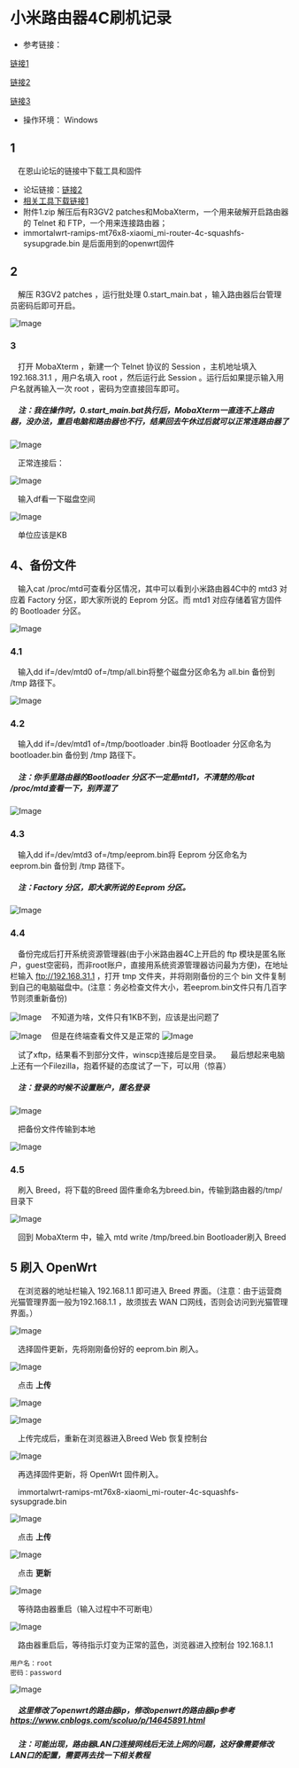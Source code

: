 # 小米路由器4C刷机记录

- 参考链接：

[链接1]:http://www.lautou.com/2020/11/07/%E5%B0%8F%E7%B1%B3%E8%B7%AF%E7%94%B1%E5%99%A84C%20%E5%88%B7%20OpenWrt/
[链接2]:https://www.right.com.cn/forum/thread-4126914-1-1.html

[链接3]:https://yuos.top/index.php/archives/208/

[相关工具下载链接1]:https://drive.google.com/drive/folders/1DeWohkpv126gqmAzrmhwPrtgOiWos4It
[链接1]

[链接2]

[链接3]


- 操作环境： Windows

## 1 

&emsp;在恩山论坛的链接中下载工具和固件

- 论坛链接：[链接2]
- [相关工具下载链接1](注：下载链接是Google云盘)
- 附件1.zip 解压后有R3GV2 patches和MobaXterm，一个用来破解开启路由器的 Telnet 和 FTP，一个用来连接路由器；
- immortalwrt-ramips-mt76x8-xiaomi_mi-router-4c-squashfs-sysupgrade.bin 是后面用到的openwrt固件

## 2 

&emsp;解压 R3GV2 patches ，运行批处理 0.start_main.bat ，输入路由器后台管理员密码后即可开启。

![Image](https://raw.githubusercontent.com/simoonp/picture/main/xiaomi_picture/R3GV2patches.png)

### 3 

&emsp;打开 MobaXterm ，新建一个 Telnet 协议的 Session ，主机地址填入 192.168.31.1 ，用户名填入 root ，然后运行此 Session 。运行后如果提示输入用户名就再输入一次 root ，密码为空直接回车即可。

##### &emsp;*注：我在操作时，0.start_main.bat执行后，MobaXterm一直连不上路由器，没办法，重启电脑和路由器也不行，结果回去午休过后就可以正常连路由器了*

![Image](https://raw.githubusercontent.com/simoonp/picture/main/xiaomi_picture/MobaXterm1.png)

&emsp;正常连接后：

![Image](https://raw.githubusercontent.com/simoonp/picture/main/xiaomi_picture/MobaXterm2.png)

&emsp;输入df看一下磁盘空间 

![Image](https://raw.githubusercontent.com/simoonp/picture/main/xiaomi_picture/df.png)

&emsp;单位应该是KB
## 4、备份文件

&emsp;输入cat /proc/mtd可查看分区情况，其中可以看到小米路由器4C中的 mtd3 对应着 Factory 分区，即大家所说的 Eeprom 分区。而 mtd1 对应存储着官方固件的 Bootloader 分区。

![Image](https://raw.githubusercontent.com/simoonp/picture/main/xiaomi_picture/cat.png)
### 4.1

&emsp;输入dd if=/dev/mtd0 of=/tmp/all.bin将整个磁盘分区命名为 all.bin 备份到 /tmp 路径下。

![Image](https://raw.githubusercontent.com/simoonp/picture/main/xiaomi_picture/all.png)

### 4.2
&emsp;输入dd if=/dev/mtd1 of=/tmp/bootloader .bin将 Bootloader 分区命名为 bootloader.bin 备份到 /tmp 路径下。
##### &emsp;*注：你手里路由器的Bootloader 分区不一定是mtd1，不清楚的用cat /proc/mtd查看一下，别弄混了*

![Image](https://raw.githubusercontent.com/simoonp/picture/main/xiaomi_picture/bootloader.png)

### 4.3 
&emsp;输入dd if=/dev/mtd3 of=/tmp/eeprom.bin将 Eeprom 分区命名为 eeprom.bin 备份到 /tmp 路径下。
##### &emsp;*注：Factory 分区，即大家所说的 Eeprom 分区。*
![Image](https://raw.githubusercontent.com/simoonp/picture/main/xiaomi_picture/eeprom.png)

### 4.4
&emsp;备份完成后打开系统资源管理器(由于小米路由器4C上开启的 ftp 模块是匿名账户，guest空密码，而非root账户，直接用系统资源管理器访问最为方便)，在地址栏输入 ftp://192.168.31.1 ，打开 tmp 文件夹，并将刚刚备份的三个 bin 文件复制到自己的电脑磁盘中。(注意：务必检查文件大小，若eeprom.bin文件只有几百字节则须重新备份)

![Image](https://raw.githubusercontent.com/simoonp/picture/main/xiaomi_picture/error1.png)
&emsp;不知道为啥，文件只有1KB不到，应该是出问题了

![Image](https://raw.githubusercontent.com/simoonp/picture/main/xiaomi_picture/error2.png)
&emsp;但是在终端查看文件又是正常的
![Image](https://raw.githubusercontent.com/simoonp/picture/main/xiaomi_picture/error3.png)

&emsp;试了xftp，结果看不到部分文件，winscp连接后是空目录。
&emsp;最后想起来电脑上还有一个Filezilla，抱着怀疑的态度试了一下，可以用（惊喜）
##### &emsp;*注：登录的时候不设置账户，匿名登录*

![Image](https://raw.githubusercontent.com/simoonp/picture/main/xiaomi_picture/Filezilla1.png)

&emsp;把备份文件传输到本地

![Image](https://raw.githubusercontent.com/simoonp/picture/main/xiaomi_picture/Filezilla2.png)

### 4.5

&emsp;刷入 Breed，将下载的Breed 固件重命名为breed.bin，传输到路由器的/tmp/目录下

![Image](https://raw.githubusercontent.com/simoonp/picture/main/xiaomi_picture/Filezilla3.png)

&emsp;回到 MobaXterm 中，输入 mtd write /tmp/breed.bin Bootloader刷入 Breed

## 5 刷入 OpenWrt
&emsp;在浏览器的地址栏输入 192.168.1.1 即可进入 Breed 界面。（注意：由于运营商光猫管理界面一般为192.168.1.1 ，故须拔去 WAN 口网线，否则会访问到光猫管理界面。）

![Image](https://raw.githubusercontent.com/simoonp/picture/main/xiaomi_picture/Breed1.png)

&emsp;选择固件更新，先将刚刚备份好的 eeprom.bin 刷入。

![Image](https://raw.githubusercontent.com/simoonp/picture/main/xiaomi_picture/Breed2.png)

&emsp;点击 **上传**

![Image](https://raw.githubusercontent.com/simoonp/picture/main/xiaomi_picture/Breed3.png)


![Image](https://raw.githubusercontent.com/simoonp/picture/main/xiaomi_picture/Breed4.png)

&emsp;上传完成后，重新在浏览器进入Breed Web 恢复控制台

![Image](https://raw.githubusercontent.com/simoonp/picture/main/xiaomi_picture/Breed5.png)

&emsp;再选择固件更新，将 OpenWrt 固件刷入。

&emsp;immortalwrt-ramips-mt76x8-xiaomi_mi-router-4c-squashfs-sysupgrade.bin

![Image](https://raw.githubusercontent.com/simoonp/picture/main/xiaomi_picture/Breed6.png)

&emsp;点击 **上传**

![Image](https://raw.githubusercontent.com/simoonp/picture/main/xiaomi_picture/Breed7.png)

&emsp;点击 **更新**

![Image](https://raw.githubusercontent.com/simoonp/picture/main/xiaomi_picture/Breed8.png)

&emsp;等待路由器重启（输入过程中不可断电）

![Image](https://raw.githubusercontent.com/simoonp/picture/main/xiaomi_picture/Breed9.png)

&emsp;路由器重启后，等待指示灯变为正常的蓝色，浏览器进入控制台 192.168.1.1
```
用户名：root
密码：password
```

![Image](https://raw.githubusercontent.com/simoonp/picture/main/xiaomi_picture/openwrt1.png)

##### &emsp;这里修改了openwrt的路由器ip，修改openwrt的路由器ip参考 <https://www.cnblogs.com/scoluo/p/14645891.html>

##### &emsp;注：可能出现，路由器LAN口连接网线后无法上网的问题，这好像需要修改LAN口的配置，需要再去找一下相关教程